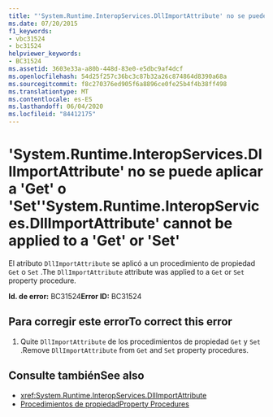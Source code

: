 ```yaml
---
title: "'System.Runtime.InteropServices.DllImportAttribute' no se puede aplicar a 'Get' o 'Set'"
ms.date: 07/20/2015
f1_keywords:
- vbc31524
- bc31524
helpviewer_keywords:
- BC31524
ms.assetid: 3603e33a-a80b-448d-83e0-e5dbc9af4dcf
ms.openlocfilehash: 54d25f257c36bc3c87b32a26c874864d8390a68a
ms.sourcegitcommit: f8c270376ed905f6a8896ce0fe25b4f4b38ff498
ms.translationtype: MT
ms.contentlocale: es-ES
ms.lasthandoff: 06/04/2020
ms.locfileid: "84412175"
---
```

# <a name="systemruntimeinteropservicesdllimportattribute-cannot-be-applied-to-a-get-or-set"></a><span data-ttu-id="db582-102">'System.Runtime.InteropServices.DllImportAttribute' no se puede aplicar a 'Get' o 'Set'</span><span class="sxs-lookup"><span data-stu-id="db582-102">'System.Runtime.InteropServices.DllImportAttribute' cannot be applied to a 'Get' or 'Set'</span></span>
<span data-ttu-id="db582-103">El atributo `DllImportAttribute` se aplicó a un procedimiento de propiedad `Get` o `Set` .</span><span class="sxs-lookup"><span data-stu-id="db582-103">The `DllImportAttribute` attribute was applied to a `Get` or `Set` property procedure.</span></span>  
  
 <span data-ttu-id="db582-104">**Id. de error:** BC31524</span><span class="sxs-lookup"><span data-stu-id="db582-104">**Error ID:** BC31524</span></span>  
  
## <a name="to-correct-this-error"></a><span data-ttu-id="db582-105">Para corregir este error</span><span class="sxs-lookup"><span data-stu-id="db582-105">To correct this error</span></span>  
  
1. <span data-ttu-id="db582-106">Quite `DllImportAttribute` de los procedimientos de propiedad `Get` y `Set` .</span><span class="sxs-lookup"><span data-stu-id="db582-106">Remove `DllImportAttribute` from `Get` and `Set` property procedures.</span></span>  
  
## <a name="see-also"></a><span data-ttu-id="db582-107">Consulte también</span><span class="sxs-lookup"><span data-stu-id="db582-107">See also</span></span>

- <xref:System.Runtime.InteropServices.DllImportAttribute>
- [<span data-ttu-id="db582-108">Procedimientos de propiedad</span><span class="sxs-lookup"><span data-stu-id="db582-108">Property Procedures</span></span>](../programming-guide/language-features/procedures/property-procedures.md)
